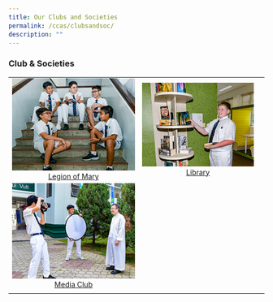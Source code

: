 ```yaml
---
title: Our Clubs and Societies
permalink: /ccas/clubsandsoc/
description: ""
---
```

###  **Club &amp; Societies**

|  |  |  |
|:---:|:---:|:---:|
|<a href="/cca/Clubs-and-Societies/legion-of-mary/"><img style="width:400px; aspect-ratio: 4/3" src="/images/2022_Migration/legion%20of%20mary.jpg"></a>[Legion of Mary](/cca/Clubs-and-Societies/legion-of-mary/) | <a href="/cca/Clubs-and-Societies/library/"><img style="width:400px; aspect-ratio: 4/3" src="/images/2022_Migration/Library.jpg"></a>[Library](/cca/Clubs-and-Societies/library/) | 
<a href="/cca/Clubs-and-Societies/media-club/"><img style="width:400px; aspect-ratio: 4/34/3" src="/images/2022_Migration/media%20and%20design.jpg">Media Club</a> |
||||